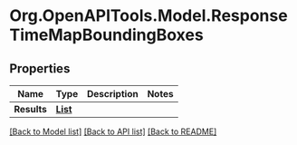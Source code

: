 # Org.OpenAPITools.Model.ResponseTimeMapBoundingBoxes

## Properties

Name | Type | Description | Notes
------------ | ------------- | ------------- | -------------
**Results** | [**List<ResponseTimeMapBoundingBoxesResult>**](ResponseTimeMapBoundingBoxesResult.md) |  | 

[[Back to Model list]](../README.md#documentation-for-models) [[Back to API list]](../README.md#documentation-for-api-endpoints) [[Back to README]](../README.md)


